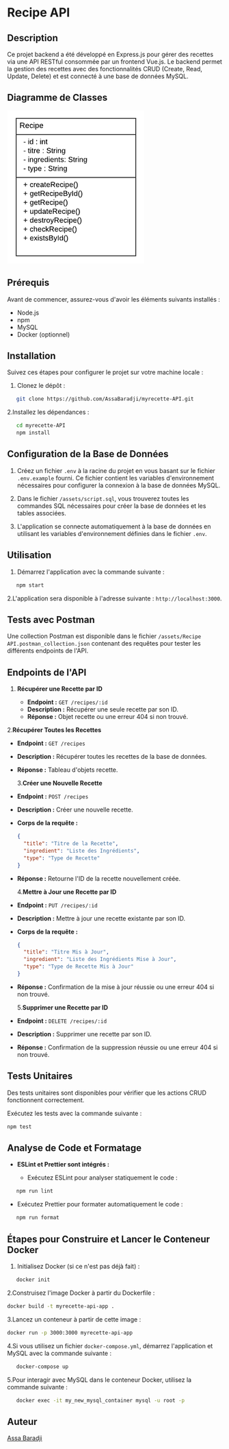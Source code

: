 # Recipe API

## Description

Ce projet backend a été développé en Express.js pour gérer des recettes via une API RESTful consommée par un frontend Vue.js. Le backend permet la gestion des recettes avec des fonctionnalités CRUD (Create, Read, Update, Delete) et est connecté à une base de données MySQL.

## Diagramme de Classes

![Diagramme de Classes](./src/assets/Recette%20UML.png)

## Prérequis

Avant de commencer, assurez-vous d'avoir les éléments suivants installés :

- Node.js
- npm
- MySQL
- Docker (optionnel)

## Installation

Suivez ces étapes pour configurer le projet sur votre machine locale :

1. Clonez le dépôt :

```bash
   git clone https://github.com/AssaBaradji/myrecette-API.git
```

2.Installez les dépendances :

```bash
   cd myrecette-API
   npm install
```

## Configuration de la Base de Données

1. Créez un fichier `.env` à la racine du projet en vous basant sur le fichier `.env.example` fourni. Ce fichier contient les variables d'environnement nécessaires pour configurer la connexion à la base de données MySQL.

2. Dans le fichier `/assets/script.sql`, vous trouverez toutes les commandes SQL nécessaires pour créer la base de données et les tables associées.

3. L'application se connecte automatiquement à la base de données en utilisant les variables d'environnement définies dans le fichier `.env`.

## Utilisation

1. Démarrez l'application avec la commande suivante :

```bash
   npm start
```

2.L'application sera disponible à l'adresse suivante : `http://localhost:3000`.

## Tests avec Postman

Une collection Postman est disponible dans le fichier `/assets/Recipe API.postman_collection.json` contenant des requêtes pour tester les différents endpoints de l'API.

## Endpoints de l'API

1. **Récupérer une Recette par ID**

   - **Endpoint :** `GET /recipes/:id`
   - **Description :** Récupérer une seule recette par son ID.
   - **Réponse :** Objet recette ou une erreur 404 si non trouvé.

2.**Récupérer Toutes les Recettes**

- **Endpoint :** `GET /recipes`
- **Description :** Récupérer toutes les recettes de la base de données.
- **Réponse :** Tableau d'objets recette.

  3.**Créer une Nouvelle Recette**

- **Endpoint :** `POST /recipes`
- **Description :** Créer une nouvelle recette.
- **Corps de la requête :**

  ```json
  {
    "title": "Titre de la Recette",
    "ingredient": "Liste des Ingrédients",
    "type": "Type de Recette"
  }
  ```

- **Réponse :** Retourne l'ID de la recette nouvellement créée.

  4.**Mettre à Jour une Recette par ID**

- **Endpoint :** `PUT /recipes/:id`
- **Description :** Mettre à jour une recette existante par son ID.
- **Corps de la requête :**

  ```json
  {
    "title": "Titre Mis à Jour",
    "ingredient": "Liste des Ingrédients Mise à Jour",
    "type": "Type de Recette Mis à Jour"
  }
  ```

- **Réponse :** Confirmation de la mise à jour réussie ou une erreur 404 si non trouvé.

  5.**Supprimer une Recette par ID**

- **Endpoint :** `DELETE /recipes/:id`
- **Description :** Supprimer une recette par son ID.
- **Réponse :** Confirmation de la suppression réussie ou une erreur 404 si non trouvé.

## Tests Unitaires

Des tests unitaires sont disponibles pour vérifier que les actions CRUD fonctionnent correctement.

Exécutez les tests avec la commande suivante :

```bash
npm test
```

## Analyse de Code et Formatage

- **ESLint et Prettier sont intégrés :**

  - Exécutez ESLint pour analyser statiquement le code :

```bash
   npm run lint
```

- Exécutez Prettier pour formater automatiquement le code :

```bash
   npm run format
```

## Étapes pour Construire et Lancer le Conteneur Docker

1. Initialisez Docker (si ce n'est pas déjà fait) :

```bash
   docker init
```

2.Construisez l'image Docker à partir du Dockerfile :

```bash
docker build -t myrecette-api-app .
```

3.Lancez un conteneur à partir de cette image :

```bash
docker run -p 3000:3000 myrecette-api-app
```

4.Si vous utilisez un fichier `docker-compose.yml`, démarrez l'application et MySQL avec la commande suivante :

```bash
   docker-compose up
```

5.Pour interagir avec MySQL dans le conteneur Docker, utilisez la commande suivante :

```bash
   docker exec -it my_new_mysql_container mysql -u root -p
```

## Auteur

[Assa Baradji](https://github.com/AssaBaradji)
